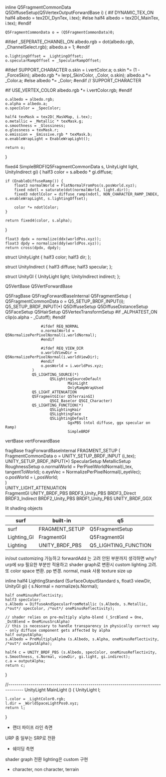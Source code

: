 inline Q5FragmentCommonData Q5DiffuseSetup(Q5VertexOutputForwardBase i)
{
#if DYNAMIC_TEX_ON
	half4 albedo = tex2D(_DynTex, i.tex);
#else
	half4 albedo = tex2D(_MainTex, i.tex);
#endif

	Q5FragmentCommonData o = (Q5FragmentCommonData)0;

#ifdef _SEPERATE_CHANNEL_ON
	albedo.rgb = dot(albedo.rgb, _ChannelSelect.rgb);
	albedo.a = 1;
#endif

	o.lightingOffset = _LightingOffset;
	o.specularRampOffset = _SpecularRampOffset;

#ifdef SUPPORT_CHARACTER
	o.skin = i.vertColor.a;
	o.skin *= (1 - _ForceSkin);
	albedo.rgb *= lerp(_SkinColor, _Color, o.skin);
	albedo.a *= _Color.a;
#else
	albedo *= _Color;
#endif // SUPPORT_CHARACTER

#if USE_VERTEX_COLOR
	albedo.rgb *= i.vertColor.rgb;
#endif

	o.albedo = albedo.rgb;
    o.alpha = albedo.a;
	o.specColor = _SpecColor;

	half4 texMask = tex2D(_MaskMap, i.tex);
	o.metallic = _Metallic * texMask.g;
	o.smoothness = _Glossiness;
	o.glossness = texMask.r;
	o.emission = _Emissive.rgb * texMask.b;
	o.enableWrapLight = EnableWrapLight();
	
	return o;
}

fixed4 SimpleBRDF(Q5FragmentCommonData s, UnityLight light, UnityIndirect gi)
{
	half3 color = s.albedo * gi.diffuse;

	if (EnableDiffuseRamp()) {
		float3 normalWorld = FlatNormalFromPos(s.posWorld.xyz);
		fixed ndotl = saturate(dot(normalWorld, light.dir));
		fixed3 ndotlColor = diffuse_ramp(ndotl, NON_CHARACTER_RAMP_INDEX, s.enableWrapLight, s.lightingOffset);
		
		color *= ndotlColor;
	}
		
	return fixed4(color, s.alpha);
}


	float3 dpdx = normalize(ddx(worldPos.xyz));
	float3 dpdy = normalize(ddy(worldPos.xyz));
	return cross(dpdx, dpdy);

struct UnityLight
{
    half3 color;
    half3 dir;
};

struct UnityIndirect
{
    half3 diffuse;
    half3 specular;
};

struct UnityGI
{
    UnityLight light;
    UnityIndirect indirect;
};


Q5VertBase
        Q5VertForwardBase

Q5FragBase
        Q5FragForwardBaseInternal
                Q5FragmentSetup
				(
					Q5FragmentCommonData o = Q5_SETUP_BRDF_INPUT(i);
												Q5_SETUP_BRDF_INPUT(*)
													Q5DiffuseSetup
													Q5DiffuseDistanceSetup
													Q5FaceSetup
													Q5HairSetup
													Q5VertexTransformSetup
					#if _ALPHATEST_ON	
					clip(o.alpha - _Cutoff);
					#endif

					#ifdef REQ_NORMAL
					o.normalWorld = Q5NormalizePerPixelNormal(i.worldNormal);
					#endif

					#ifdef REQ_VIEW_DIR
					o.worldViewDir = Q5NormalizePerPixelNormal(i.worldViewDir);
					#endif
					o.posWorld = i.worldPos.xyz;					
				)
                Q5_LIGHTING_SOURCE(*) 
                        Q5LightingSourceDefault
                                MainLight
                                OnlyRampWrapUsed
                Q5_LIGHT_ATTENUATION               
                Q5FragmentGI(or Q5TerrainGI)
						Q5GI_Base(or Q5GI_Character)
                Q5_LIGHTING_FUNCTION(*)
						Q5LightingHair
						Q5LightingFace
                        Q5LightingDefault
                                GgxPBS (ntol diffuse, ggx specular on Ramp)
                                SimpleBRDF
vertBase
	vertForwardBase

fragBase
    fragForwardBaseInternal
		FRAGMENT_SETUP
        	(
                FragmentCommonData o = UNITY_SETUP_BRDF_INPUT (i_tex);
											UNITY_SETUP_BRDF_INPUT(*)
												SpecularSetup
												MetallicSetup
												RoughnessSetup
                o.normalWorld = PerPixelWorldNormal(i_tex, tangentToWorld);
                o.eyeVec = NormalizePerPixelNormal(i_eyeVec);
                o.posWorld = i_posWorld;                        
            )		
		UNITY_LIGHT_ATTENUATION			
        FragmentGI
        UNITY_BRDF_PBS
			BRDF3_Unity_PBS
				BRDF3_Direct
				BRDF3_Indirect
			BRDF2_Unity_PBS
			BRDF1_Unity_PBS
				UNITY_BRDF_GGX
				

lit shading objects

| surf 				| built-in 			| q5 					|
| ------ 			| ------ 			| ------ 				|
|surf       		| FRAGMENT_SETUP    | Q5FragmentSetup		|
|Lighting<Name>_GI  | FragmentGI    	| Q5FragmentGI			|
|Lighting<Name>     | UNITY_BRDF_PBS  	| Q5_LIGHTING_FUNCTION	|

in/out customizing 가능하고 
forwardAdd 는 고려 안된 부분까지 생각하면 why?
urp에 srp 필요한 부분만 적용하고
shader graph로 변환시 custom lighting 고려. 
또 color space 변환. 
pp 변경.
normal, mask 사용
texture size up

inline half4 LightingStandard (SurfaceOutputStandard s, float3 viewDir, UnityGI gi)
{
    s.Normal = normalize(s.Normal);

    half oneMinusReflectivity;
    half3 specColor;
    s.Albedo = DiffuseAndSpecularFromMetallic (s.Albedo, s.Metallic, /*out*/ specColor, /*out*/ oneMinusReflectivity);

    // shader relies on pre-multiply alpha-blend (_SrcBlend = One, _DstBlend = OneMinusSrcAlpha)
    // this is necessary to handle transparency in physically correct way - only diffuse component gets affected by alpha
    half outputAlpha;
    s.Albedo = PreMultiplyAlpha (s.Albedo, s.Alpha, oneMinusReflectivity, /*out*/ outputAlpha);

    half4 c = UNITY_BRDF_PBS (s.Albedo, specColor, oneMinusReflectivity, s.Smoothness, s.Normal, viewDir, gi.light, gi.indirect);
    c.a = outputAlpha;
    return c;
}
					
//-------------------------------------------------------------------------------------
UnityLight MainLight ()
{
    UnityLight l;

    l.color = _LightColor0.rgb;
    l.dir = _WorldSpaceLightPos0.xyz;
    return l;
}


- 랜더 파이프 라인 측면

URP 중 일부는 SRP로 전환

- 쉐이딩 측면

shader graph 전환 lighting은 custom 구현



- character, non character, terrain

